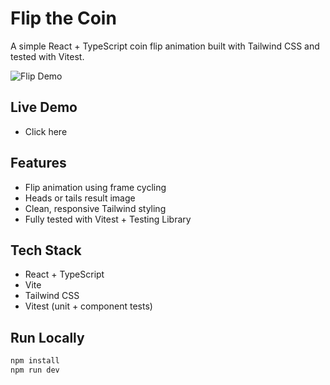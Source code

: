 # Flip the Coin

A simple React + TypeScript coin flip animation built with Tailwind CSS and tested with Vitest.

![Flip Demo](/flipCoinGif.gif)

## Live Demo

- Click here

## Features

- Flip animation using frame cycling
- Heads or tails result image
- Clean, responsive Tailwind styling
- Fully tested with Vitest + Testing Library

## Tech Stack

- React + TypeScript
- Vite
- Tailwind CSS
- Vitest (unit + component tests)

## Run Locally

```bash
npm install
npm run dev
```
